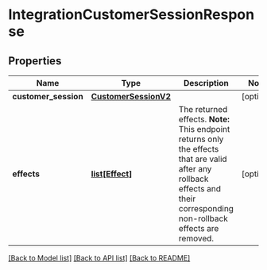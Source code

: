 # IntegrationCustomerSessionResponse

## Properties
Name | Type | Description | Notes
------------ | ------------- | ------------- | -------------
**customer_session** | [**CustomerSessionV2**](CustomerSessionV2.md) |  | [optional] 
**effects** | [**list[Effect]**](Effect.md) | The returned effects.  **Note:** This endpoint returns only the effects that are valid after any rollback effects and their corresponding non-rollback effects are removed.  | [optional] 

[[Back to Model list]](../README.md#documentation-for-models) [[Back to API list]](../README.md#documentation-for-api-endpoints) [[Back to README]](../README.md)


